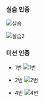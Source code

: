 ### 실습 인증
![실습]("https://github.com/user-attachments/assets/ccc5e413-ab8c-4abb-bbad-9ea07f4c1798")

![실습2]("https://github.com/user-attachments/assets/b7337d43-5f46-4e3b-8d29-07bb3956dad1")

### 미션 인증

- 1번 
![1번]("https://github.com/user-attachments/assets/75d3f855-4e0c-4a4f-be65-c4f03f793e04)

- 2번
![2번]("https://github.com/user-attachments/assets/a881b9ef-6b81-4118-9a96-8e67e64d39c9")

- 4번
![4번]("https://github.com/user-attachments/assets/194eda07-41f1-4eea-8fef-533b58560725")